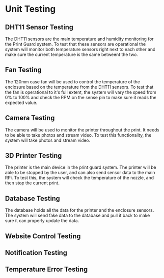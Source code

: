 # Unit Testing

## DHT11 Sensor Testing
The DHT11 sensors are the main temperature and humidity monitoring for the Print Guard system. To test that these sensors are operational the system will monitor both temperature sensors right next to each other and make sure the current temperature is the same betweent the two.

## Fan Testing
The 120mm case fan will be used to control the temperature of the enclosure based on the temperature from the DHT11 sensors. To test that the fan is operational to it's full extent, the system will vary the speed from 0% to 100% and check the RPM on the sense pin to make sure it reads the expected value.

## Camera Testing
The camera will be used to monitor the printer throughout the print. It needs to be able to take photos and stream video. To test this functionality, the system will take photos and stream video.

## 3D Printer Testing
The printer is the main device in the print guard system. The printer will be able to be stopped by the user, and can also send sensor data to the main RPi. To test this, the system will check the temperature of the nozzle, and then stop the current print.

## Database Testing
The database holds all the data for the printer and the enclosure sensors. The system will send fake data to the database and pull it back to make sure it can properly update the data.

## Website Control Testing


## Notification Testing


## Temperature Error Testing
